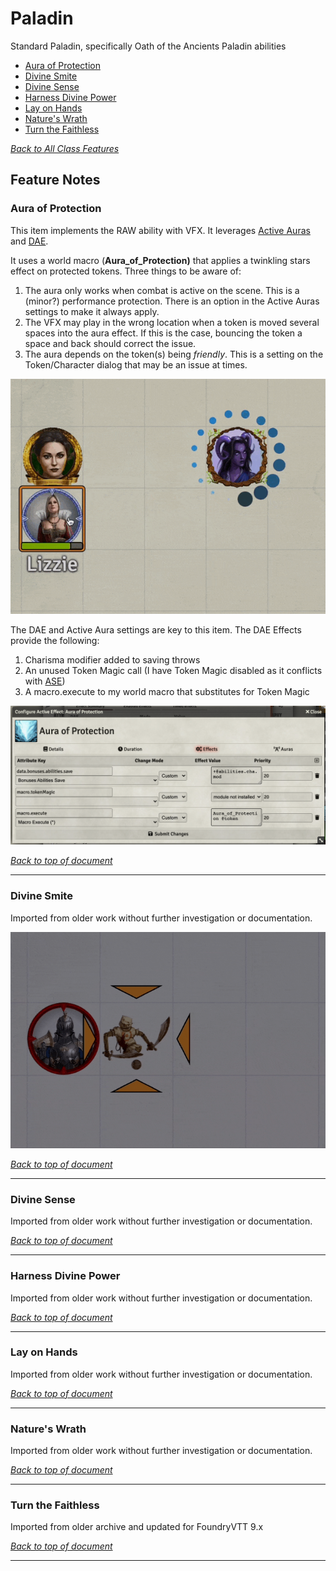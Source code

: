 # Paladin

Standard Paladin, specifically Oath of the Ancients Paladin abilities

* [Aura of Protection](#aura-of-protection)
* [Divine Smite](#divine-smite)
* [Divine Sense](#divine-sense)
* [Harness Divine Power](#harness=divine-power)
* [Lay on Hands](#lay-on-hands)
* [Nature's Wrath](#natures-wrath)
* [Turn the Faithless](#turn-the-faithless)

[*Back to All Class Features*](../README.md)

## Feature Notes

### Aura of Protection

This item implements the RAW ability with VFX. It leverages [Active Auras](https://github.com/kandashi/Active-Auras) and [DAE](https://gitlab.com/tposney/dae).

It uses a world macro (**Aura_of_Protection)** that applies a twinkling stars effect on protected tokens.  Three things to be aware of:

1. The aura only works when combat is active on the scene.  This is a (minor?) performance protection.  There is an option in the Active Auras settings to make it always apply.
2. The VFX may play in the wrong location when a token is moved several spaces into the aura effect.  If this is the case, bouncing the token a space and back should correct the issue.
3. The aura depends on the token(s) being *friendly*.  This is a setting on the Token/Character dialog that may be an issue at times.

![Aura_of_Protection.gif](Aura_of_Protection/Aura_of_Protection.gif)

The DAE and Active Aura settings are key to this item. The DAE Effects provide the following:

1. Charisma modifier added to saving throws
2. An unused Token Magic call (I have Token Magic disabled as it conflicts with [ASE](https://github.com/Vauryx/AdvancedSpellEffects))
3. A macro.execute to my world macro that substitutes for Token Magic

![Aura_of_Protection_DAE_Effects.png](Aura_of_Protection/Aura_of_Protection_DAE_Effects.png)

[*Back to top of document*](#paladin)

---

### Divine Smite

Imported from older work without further investigation or documentation.

![Divine_Smite.gif](Divine_Smite/Divine_Smite.gif)

[*Back to top of document*](#paladin)

---

### Divine Sense

Imported from older work without further investigation or documentation.

[*Back to top of document*](#paladin)

---

### Harness Divine Power

Imported from older work without further investigation or documentation.

[*Back to top of document*](#paladin)

---

### Lay on Hands

Imported from older work without further investigation or documentation.

[*Back to top of document*](#paladin)

---

### Nature's Wrath

Imported from older work without further investigation or documentation.

[*Back to top of document*](#paladin)

---

### Turn the Faithless

Imported from older archive and updated for FoundryVTT 9.x

[*Back to top of document*](#paladin)

---